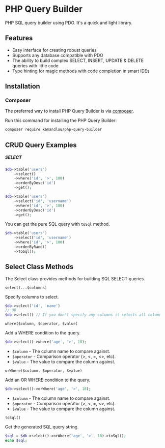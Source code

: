 # PHP Query Builder
PHP SQL query builder using PDO. It's a quick and light library.

## Features
- Easy interface for creating robust queries
- Supports any database compatible with PDO
- The ability to build complex SELECT, INSERT, UPDATE & DELETE queries with little code
- Type hinting for magic methods with code completion in smart IDEs

## Installation
### Composer
The preferred way to install PHP Query Builder is via [composer](http://getcomposer.org/).

Run this command for installing the PHP Query Builder:
```bash
composer require kamandlou/php-query-builder
```

## CRUD Query Examples

##### SELECT

```php
$db->table('users')
    ->select()
    ->where('id', '>', 100)
    ->orderByDesc('id')
    ->get();
```

```php
$db->table('users')
    ->select('id', 'username')
    ->where('id', '>', 100)
    ->orderByDesc('id')
    ->get();
```
You can get the pure SQL query with `toSql` method.
```php
$db->table('users')
    ->select('id', 'username')
    ->where('id', '>', 100)
    ->orderByRand()
    ->toSql();
```

## Select Class Methods
The Select class provides methods for building SQL SELECT queries.

`select(...$columns)`

Specify columns to select.

```php
$db->select('id', 'name')
// OR
$db->select() // If you don't specify any columns it selects all columns
```

`where($column, $operator, $value)`

Add a WHERE condition to the query.

```php
$db->select()->where('age', '>', 18);
```

- `$column` - The column name to compare against.
- `$operator` - Comparison operator (>, <, =, <>, etc).
- `$value` - The value to compare the column against.

`orWhere($column, $operator, $value)`

Add an OR WHERE condition to the query.
```php
$db->select()->orWhere('age', '>', 18);
```
- `$column` - The column name to compare against.
- `$operator` - Comparison operator (>, <, =, <>, etc).
- `$value` - The value to compare the column against.

`toSql()`

Get the generated SQL query string.
```php
$sql = $db->select()->orWhere('age', '>', 18)->toSql();
echo $sql;
```
